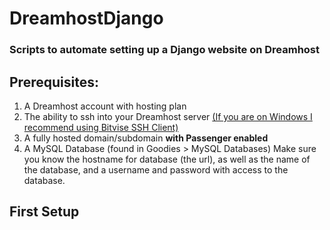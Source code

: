 # DreamhostDjango
### Scripts to automate setting up a Django website on Dreamhost

## Prerequisites:
1. A Dreamhost account with hosting plan
2. The ability to ssh into your Dreamhost server
   [(If you are on Windows I recommend using Bitvise SSH Client)](https://www.bitvise.com/ssh-client-download)
3. A fully hosted domain/subdomain **with Passenger enabled**
4. A MySQL Database (found in Goodies > MySQL Databases)
   Make sure you know the hostname for database (the url), as well as the name of the database, and a username and password with access to the database.

## First Setup